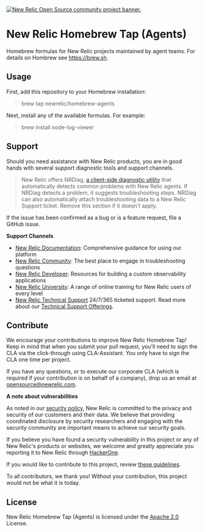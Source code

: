 <a href="https://opensource.newrelic.com/oss-category/#community-project"><picture><source media="(prefers-color-scheme: dark)" srcset="https://github.com/newrelic/opensource-website/raw/main/src/images/categories/dark/Community_Project.png"><source media="(prefers-color-scheme: light)" srcset="https://github.com/newrelic/opensource-website/raw/main/src/images/categories/Community_Project.png"><img alt="New Relic Open Source community project banner." src="https://github.com/newrelic/opensource-website/raw/main/src/images/categories/Community_Project.png"></picture></a>

# New Relic Homebrew Tap (Agents)

Homebrew formulas for New Relic projects maintained by agent teams.
For details on Hombrew see https://brew.sh.

## Usage

First, add this repository to your Homebrew installation:

> brew tap newrelic/homebrew-agents

Next, install any of the available formulas. For example:

> brew install node-log-viewer

## Support

Should you need assistance with New Relic products, you are in good hands with
several support diagnostic tools and support channels.

>New Relic offers NRDiag, [a client-side diagnostic utility](https://docs.newrelic.com/docs/using-new-relic/cross-product-functions/troubleshooting/new-relic-diagnostics) that automatically detects common
problems with New Relic agents. If NRDiag detects a problem, it suggests
troubleshooting steps. NRDiag can also automatically attach troubleshooting data
to a New Relic Support ticket. Remove this section if it doesn't apply.

If the issue has been confirmed as a bug or is a feature request, file a GitHub
issue.

**Support Channels**

* [New Relic Documentation](https://docs.newrelic.com): Comprehensive guidance for using our platform
* [New Relic Community](https://forum.newrelic.com/): The best place to engage in troubleshooting questions
* [New Relic Developer](https://developer.newrelic.com/): Resources for building a custom observability applications
* [New Relic University](https://learn.newrelic.com/): A range of online training for New Relic users of every level
* [New Relic Technical Support](https://support.newrelic.com/) 24/7/365 ticketed support. Read more about our [Technical Support Offerings](https://docs.newrelic.com/docs/licenses/license-information/general-usage-licenses/support-plan).

## Contribute

We encourage your contributions to improve New Relic Homebrew Tap! Keep in mind
that when you submit your pull request, you'll need to sign the CLA via the
click-through using CLA-Assistant. You only have to sign the CLA one time per
project.

If you have any questions, or to execute our corporate CLA (which is required if
your contribution is on behalf of a company), drop us an email at
opensource@newrelic.com.

**A note about vulnerabilities**

As noted in our [security policy](../../security/policy), New Relic is committed
to the privacy and security of our customers and their data. We believe that
providing coordinated disclosure by security researchers and engaging with the
security community are important means to achieve our security goals.

If you believe you have found a security vulnerability in this project or any of
New Relic's products or websites, we welcome and greatly appreciate you
reporting it to New Relic through [HackerOne](https://hackerone.com/newrelic).

If you would like to contribute to this project, review
[these guidelines](./CONTRIBUTING.md).

To all contributors, we thank you!  Without your contribution, this project
would not be what it is today.

## License

New Relic Homebrew Tap (Agents) is licensed under the
[Apache 2.0](http://apache.org/licenses/LICENSE-2.0.txt) License.